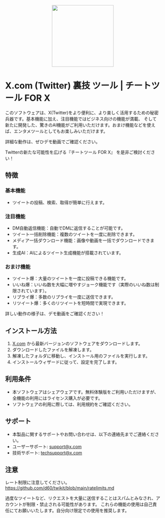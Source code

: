 <div align="center">
    <img src='https://gist.github.com/assets/111455900/7d70bd96-f48e-4cef-8645-9dacdc5bf17d' height='200' />

</div>

# X.com (Twitter) 裏技 ツール | チートツール FOR X 

このソフトウェアは、X(Twitter)をより便利に、より楽しく活用するための秘密兵器です。基本機能に加え、注目機能ではビジネス向けの機能が満載、
そして新たに開発した、驚きのAI機能がご利用いただけます。おまけ機能などを使えば、エンタメツールとしてもお楽しみいただけます。

詳細な動作は、ぜひデモ動画でご確認ください。

Twitterの新たな可能性を広げる『チートツール FOR X』 を是非ご検討ください！

## 特徴

### 基本機能
- ツイートの投稿、検索、取得が簡単に行えます。

### 注目機能
- DM自動返信機能：自動でDMに返信することが可能です。
- ツイート一括削除機能：複数のツイートを一度に削除できます。
- メディア一括ダウンロード機能：画像や動画を一括でダウンロードできます。
- 生成AI：AIによるツイート生成機能が搭載されています。

### おまけ機能
- ツイート爆：大量のツイートを一度に投稿できる機能です。
- いいね爆：いいね数を大幅に増やすジョーク機能です（実際のいいね数は制限されています）。
- リプライ爆：多数のリプライを一度に送信できます。
- リツイート爆：多くのリツイートを短時間で実現できます。

詳しい動作の様子は、デモ動画をご確認ください！


## インストール方法

1. [X.com](https://example.com) から最新バージョンのソフトウェアをダウンロードします。
2. ダウンロードしたファイルを解凍します。
3. 解凍したフォルダに移動し、インストール用のファイルを実行します。
4. インストールウィザードに従って、設定を完了します。

## 利用条件

- 本ソフトウェアはシェアウェアです。無料体験版をご利用いただけますが、全機能の利用にはライセンス購入が必要です。
- ソフトウェアの利用に際しては、利用規約をご確認ください。

## サポート

- 本製品に関するサポートやお問い合わせは、以下の連絡先までご連絡ください。
- ユーザーサポート: support@x.com
- 技術サポート: techsupport@x.com


## 注意

レート制限に注意してください。
https://github.com/d60/twikit/blob/main/ratelimits.md

過度なツイートなど、リクエストを大量に送信することはスパムとみなされ、アカウントが制限・禁止される可能性があります。
これらの機能の使用は自己責任にてお願いいたします。自分向け限定での使用を推奨します。
